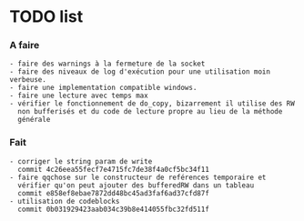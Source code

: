 # TODO list

### A faire
	- faire des warnings à la fermeture de la socket
	- faire des niveaux de log d'exécution pour une utilisation moin verbeuse.
	- faire une implementation compatible windows.
	- faire une lecture avec temps max
	- vérifier le fonctionnement de do_copy, bizarrement il utilise des RW
	  non bufferisés et du code de lecture propre au lieu de la méthode
	  générale

### Fait

	- corriger le string param de write
	  commit 4c26eea55fecf7e4715fc7de38f4a0cf5bc34f11
	- faire qqchose sur le constructeur de reférences temporaire et
      vérifier qu'on peut ajouter des bufferedRW dans un tableau
	  commit e858ef8ebae7872dd48bc45ad3faf6ad37cfd87f
	- utilisation de codeblocks
	  commit 0b031929423aab034c39b8e414055fbc32fd511f

